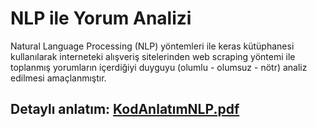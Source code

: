 # NLP ile Yorum Analizi
Natural Language Processing (NLP) yöntemleri ile keras kütüphanesi kullanılarak interneteki alışveriş sitelerinden web scraping yöntemi ile toplanmış yorumların içerdiğiyi duyguyu (olumlu - olumsuz - nötr) analiz edilmesi amaçlanmıştır. 


## Detaylı anlatım: [KodAnlatımNLP.pdf](https://github.com/azsaritas/NLP_yorum_analizi/blob/main/KodAnlat%C4%B1mNLP.pdf)
